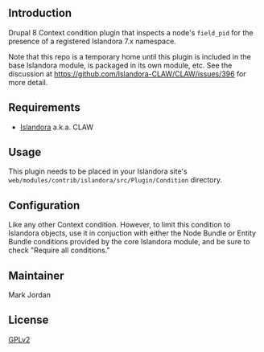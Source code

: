 ## Introduction

Drupal 8 Context condition plugin that inspects a node's `field_pid` for the presence of a registered Islandora 7.x namespace.

Note that this repo is a temporary home until this plugin is included in the base Islandora module, is packaged in its own module, etc. See the discussion at https://github.com/Islandora-CLAW/CLAW/issues/396 for more detail.

## Requirements

* [Islandora](https://github.com/Islandora-CLAW/islandora) a.k.a. CLAW

## Usage

This plugin needs to be placed in your Islandora site's `web/modules/contrib/islandora/src/Plugin/Condition` directory.

## Configuration

Like any other Context condition. However, to limit this condition to Islandora objects, use it in conjuction with either the Node Bundle or Entity Bundle conditions provided by the core Islandora module, and be sure to check "Require all conditions."

## Maintainer

Mark Jordan

## License

[GPLv2](http://www.gnu.org/licenses/gpl-2.0.txt)
